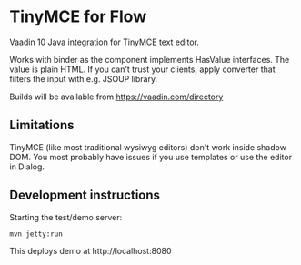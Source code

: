 # TinyMCE for Flow

Vaadin 10 Java integration for TinyMCE text editor. 

Works with binder as the component implements HasValue interfaces. The value is plain HTML. If you can't trust your clients, apply converter that filters the input with e.g. JSOUP library.

Builds will be available from https://vaadin.com/directory 

## Limitations

TinyMCE (like most traditional wysiwyg editors) don't work inside shadow DOM. You most probably have issues if you use templates or use the editor in Dialog.

## Development instructions

Starting the test/demo server:
```
mvn jetty:run
```

This deploys demo at http://localhost:8080

